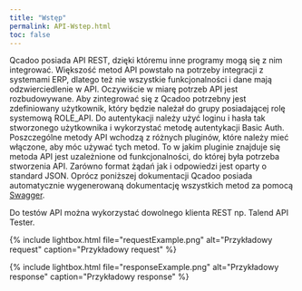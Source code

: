 ```yaml
---
title: "Wstęp"
permalink: API-Wstep.html
toc: false
---
```


Qcadoo posiada API REST, dzięki któremu inne programy mogą się z nim integrować. Większość metod API powstało na potrzeby
integracji z systemami ERP, dlatego też nie wszystkie funkcjonalności i dane mają odzwierciedlenie w API. Oczywiście 
w miarę potrzeb API jest rozbudowywane. Aby zintegrować się z Qcadoo potrzebny jest zdefiniowany użytkownik, który będzie
należał do grupy posiadającej rolę systemową ROLE_API. Do autentykacji należy użyć loginu i hasła tak stworzonego użytkownika i wykorzystać metodę autentykacji Basic Auth. Poszczególne metody API wchodzą z różnych pluginów, które należy mieć włączone, aby móc używać tych metod. To w jakim pluginie znajduje się metoda API jest uzależnione od funkcjonalności, do której była potrzeba stworzenia API. Zarówno format żądań jak i odpowiedzi jest oparty o standard JSON. Oprócz poniższej dokumentacji Qcadoo posiada automatycznie wygenerowaną dokumentację wszystkich metod za pomocą [Swagger](http://swagger.qcadoo.org/).


Do testów API można wykorzystać dowolnego klienta REST np. Talend API Tester.

{% include lightbox.html file="requestExample.png" alt="Przykładowy request" caption="Przykładowy request" %}

{% include lightbox.html file="responseExample.png" alt="Przykładowy response" caption="Przykładowy response" %}